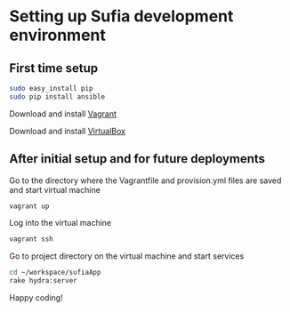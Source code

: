 # Setting up Sufia development environment

## First time setup

```bash
sudo easy_install pip
sudo pip install ansible
```

Download and install [Vagrant](https://www.vagrantup.com/ )

Download and install [VirtualBox](https://www.virtualbox.org/)

## After initial setup and for future deployments

Go to the directory where the Vagrantfile and provision.yml files are saved and start virtual machine

```bash
vagrant up
```

Log into the virtual machine

```bash
vagrant ssh
```

Go to project directory on the virtual machine and start services

```bash
cd ~/workspace/sufiaApp
rake hydra:server
```

Happy coding!